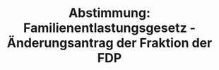 ---
abstimmung:
  abstimmung: 2
  bundestagssitzung: 160
  legislaturperiode: 19
categories:
- Todo
data:
- title: Abstimmungsergebnis 20200514_2-data.pdf
  url: /res/2021-btw/abstimmungsergebnisse/20200514_2-data.pdf
- title: Abstimmungsergebnis 20200514_2_xls-data.xlsx
  url: /res/2021-btw/abstimmungsergebnisse/20200514_2_xls-data.xlsx
- title: Abstimmungsergebnis 20200514_2_xls-data.csv
  url: /res/2021-btw/abstimmungsergebnisse/csv/20200514_2_xls-data.csv
ergebnis:
  afd:
    enthaltung: 0
    gesamt: 89
    ja: 80
    nein: 0
    nichtabgegeben: 9
    ungueltig: 0
  bü90/gr:
    enthaltung: 0
    gesamt: 67
    ja: 0
    nein: 61
    nichtabgegeben: 6
    ungueltig: 0
  cdu/csu:
    enthaltung: 0
    gesamt: 246
    ja: 229
    nein: 0
    nichtabgegeben: 17
    ungueltig: 0
  die linke.:
    enthaltung: 0
    gesamt: 69
    ja: 0
    nein: 58
    nichtabgegeben: 11
    ungueltig: 0
  fdp:
    enthaltung: 70
    gesamt: 80
    ja: 0
    nein: 6
    nichtabgegeben: 4
    ungueltig: 0
  file: 20200514_2_xls-data.xlsx
  fraktionslos:
    enthaltung: 0
    gesamt: 6
    ja: 0
    nein: 2
    nichtabgegeben: 4
    ungueltig: 0
  spd:
    enthaltung: 0
    gesamt: 152
    ja: 142
    nein: 1
    nichtabgegeben: 9
    ungueltig: 0
layout: abstimmung
links:
- title: Link zu bundestag.de
  url: https://www.bundestag.de/parlament/plenum/abstimmung/abstimmung?id=552
preview: 'Deutscher Bundestag


  160. Sitzung des Deutschen Bundestages

  am Donnerstag, 14. Mai 2020


  Endgültiges Ergebnis der Namentlichen Abstimmung Nr. 2


  Beschlussempfehlung des Ausschusses für Arbeit und Soziales (11. Ausschuss)

  zu dem Antrag der Abgeordneten Scen Lehmann, Anja Hajduk, Markus kurth, weiterer

  Abgeordneter und der Fraktion BÜNDNIS 90/DIE GRÜNEN

  Mit einem Corona-Aufschlag in der Grundsicherung das Existenzminimum sichern

  - Drucksachen 19/18705 und 19/19204 -'
tags:
- Todo
title: 'Abstimmung: Familienentlastungsgesetz - Änderungsantrag der Fraktion der FDP'
---